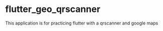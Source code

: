 # flutter_geo_qrscanner
This application is for practicing flutter with a qrscanner and google maps

